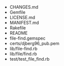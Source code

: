 * CHANGES.md
* Gemfile
* LICENSE.md
* MANIFEST.md
* Rakefile
* README
* file-find.gemspec
* certs/djberg96_pub.pem
* lib/file-find.rb
* lib/file/find.rb
* test/test_file_find.rb
